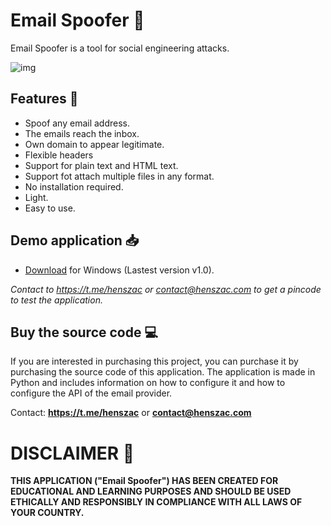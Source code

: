 #  Email Spoofer 📧

Email Spoofer is a tool for social engineering attacks.

![img](https://github.com/henszac/Email-Spoofer-Python-Windows/assets/166815874/54081dfa-c12e-4f81-b88b-fd7ada046ca7)

## Features 🚀

+ Spoof any email address.
+ The emails reach the inbox.
+ Own domain to appear legitimate.
+ Flexible headers
+ Support for plain text and HTML text.
+ Support fot attach multiple files in any format.
+ No installation required.
+ Light.
+ Easy to use.

## Demo application 📥

+ [Download](https://github.com/henszac/Email-Spoofer-Python-Windows/releases/download/v1.0/Email-Spoofer-Python-Windows.rar) for Windows (Lastest version v1.0).
  
*Contact to https://t.me/henszac or contact@henszac.com to get a pincode to test the application.*

 ## Buy the source code 💻

If you are interested in purchasing this project, you can purchase it by purchasing the source code of this application. The application is made in Python and includes information on how to configure it and how to configure the API of the email provider.

Contact: **https://t.me/henszac** or **contact@henszac.com**

# DISCLAIMER 📜

**THIS APPLICATION ("Email Spoofer") HAS BEEN CREATED FOR EDUCATIONAL AND LEARNING PURPOSES AND SHOULD BE USED ETHICALLY AND RESPONSIBLY IN COMPLIANCE WITH ALL LAWS OF YOUR COUNTRY.**
